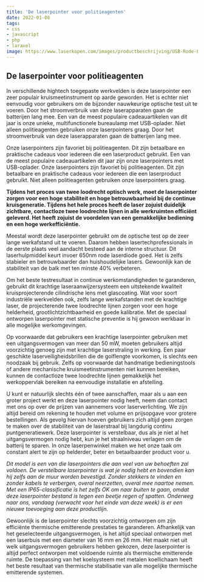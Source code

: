 ```yaml
---
title: 'De laserpointer voor politieagenten'
date: 2022-01-08
tags:
- css
- javascript
- php
- laravel
image: https://www.laserkopen.com/images/productbeschrijving/USB-Rode-Laserpen-NLRL140-2.jpg
---
```

## De laserpointer voor politieagenten

In verschillende hightech toegepaste werkvelden is deze laserpointer een zeer populair kruismeetinstrument op aarde geworden. Het is echter niet eenvoudig voor gebruikers om de bijzonder nauwkeurige optische test uit te voeren. Door het stroomverbruik van deze laserapparaten gaan de batterijen lang mee. Een van de meest populaire cadeauartikelen van dit jaar is onze unieke, multifunctionele bureaulamp met USB-oplader. Niet alleen politieagenten gebruiken onze laserpointers graag. Door het stroomverbruik van deze laserapparaten gaan de batterijen lang mee.

Onze laserpointers zijn favoriet bij politieagenten. Dit zijn betaalbare en praktische cadeaus voor iedereen die een laserproduct gebruikt. Een van de meest populaire cadeauartikelen dit jaar zijn onze laserpointers met USB-oplader. Onze laserpointers zijn favoriet bij politieagenten. Dit zijn betaalbare en praktische cadeaus voor iedereen die een laserproduct gebruikt. Niet alleen politieagenten gebruiken onze laserpointers graag.

**Tijdens het proces van twee loodrecht optisch werk, moet de laserpointer zorgen voor een hoge stabiliteit en hoge betrouwbaarheid bij de continue kruisgeneratie. Tijdens het hele proces heeft de laser zojuist duidelijk zichtbare, contactloze twee loodrechte lijnen in alle werkruimten efficiënt geleverd. Het heeft zojuist de voordelen van een gemakkelijke bediening en een hoge werkefficiëntie.**

Meestal wordt deze laserpointer gebruikt om de optische test op de zeer lange werkafstand uit te voeren. Daarom hebben lasertechprofessionals in de eerste plaats veel aandacht besteed aan de interne structuur. Dit laserhulpmiddel keurt invoer 650nm rode laserdiode goed. Het is zelfs stabieler en betrouwbaarder dan huishoudelijke lasers. Gewoonlijk kan de stabiliteit van de balk met ten minste 40% verbeteren.

Om het beste testresultaat in continue werkomstandigheden te garanderen, gebruikt dit krachtige laseraanwijzersysteem een ​​uitstekende kwaliteit kruisprojecterende cilindrische lens met glascoating. Wat voor soort industriële werkvelden ook, zelfs lange werkafstanden met de krachtige laser, de projecterende twee loodrechte lijnen zorgen voor een hoge helderheid, grootlichtzichtbaarheid en goede kalibratie. Met de speciaal ontworpen laserpointer met statische preventie is hij gewoon werkbaar in alle mogelijke werkomgevingen.

Op voorwaarde dat gebruikers een krachtige laserpointer gebruiken met een uitgangsvermogen van meer dan 50 mW, moeten gebruikers altijd voorzichtig genoeg zijn met krachtige laserstraling in werking. Een paar geschikte laserveiligheidsbrillen die de golflengte voorkomen, is slechts een noodzaak bij gebruik. Zelfs op voorwaarde dat handmatige bedieningstools of andere mechanische kruismeetinstrumenten niet kunnen bereiken, kunnen de contactloze twee loodrechte lijnen gemakkelijk het werkoppervlak bereiken na eenvoudige installatie en afstelling.

U kunt er natuurlijk slechts één of twee aanschaffen, maar als u aan een groter project werkt en deze laserpointer nodig heeft, neem dan contact met ons op over de prijzen van aannemers voor laserverlichting. We zijn altijd bereid om rekening te houden met volume en prijsopgave voor grotere bestellingen. Als gevolg hiervan hoeven gebruikers zich altijd geen zorgen te maken over de stabiliteit van de laserstraal bij langdurig continu puntgeneratiewerk. Deze laserpointer is verstelbaar, dus als je niet al het uitgangsvermogen nodig hebt, kun je het straalniveau verlagen om de batterij te sparen. In onze laserpenwinkel maken we het onze taak om constant alert te zijn op helderder, beter en betaalbaarder product voor u.

*Dit model is een van die laserpointers die aan veel van uw behoeften zal voldoen. De verstelbare laserpointer is wat je nodig hebt en bovendien kan hij zelfs aan de muur worden bevestigd. Zonder stekkers te vinden en zonder kabels te verbergen, overal neerzetten, overal mee naartoe nemen. Met een IP65-classificatie is het zelfs OK om naar buiten te gaan, omdat deze laserpointer bestand is tegen een beetje regen of spatten. Onderweg naar ons, vandaag (verwacht voor het einde van deze week) is er een nieuwe toevoeging aan deze productlijn.*

Gewoonlijk is de laserpointer slechts voorzichtig ontworpen om zijn efficiënte thermische emitterende prestaties te garanderen. Afhankelijk van het geselecteerde uitgangsvermogen, is het altijd speciaal ontworpen met een laserbuis met een diameter van 16 mm en 26 mm. Het maakt niet uit welk uitgangsvermogen gebruikers hebben gekozen, deze laserpointer is altijd perfect ontworpen met voldoende ruimte als thermische emitterende ruimte. De toepassing van het koelsysteem met metalen koellichaam heeft het beste resultaat van thermische stabilisatie van alle mogelijke thermische emitterende systemen.


